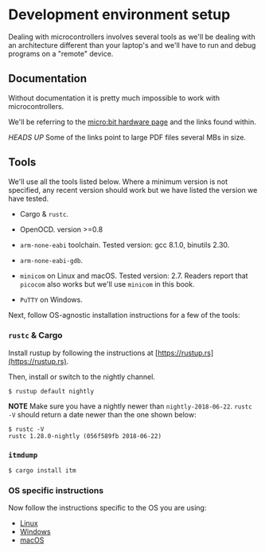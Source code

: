# Development environment setup

Dealing with microcontrollers involves several tools as we'll be dealing with an architecture
different than your laptop's and we'll have to run and debug programs on a "remote" device.

## Documentation

Without documentation it is pretty much impossible to work with microcontrollers.

We'll be referring to the [micro:bit hardware page][microbit] and the links found within.

[microbit]: http://tech.microbit.org/hardware

*HEADS UP* Some of the links point to large PDF files several MBs in size.

## Tools

We'll use all the tools listed below. Where a minimum version is not specified, any recent version
should work but we have listed the version we have tested.

- Cargo & `rustc`.

- OpenOCD. version >=0.8

- `arm-none-eabi` toolchain. Tested version: gcc 8.1.0, binutils 2.30.

- `arm-none-eabi-gdb`.

- `minicom` on Linux and macOS. Tested version: 2.7. 
  Readers report that `picocom` also works but we'll use `minicom` in this book.

- `PuTTY` on Windows.

Next, follow OS-agnostic installation instructions for a few of the tools:

### `rustc` & Cargo

Install rustup by following the instructions at [https://rustup.rs](https://rustup.rs).

Then, install or switch to the nightly channel.

``` console
$ rustup default nightly
```

**NOTE** Make sure you have a nightly newer than `nightly-2018-06-22`.
`rustc -V` should return a date newer than the one shown below:

``` console
$ rustc -V
rustc 1.28.0-nightly (056f589fb 2018-06-22)
```

### `itmdump`

``` console
$ cargo install itm
```

### OS specific instructions

Now follow the instructions specific to the OS you are using:

- [Linux](setup/LINUX.html)
- [Windows](setup/WINDOWS.html)
- [macOS](setup/MACOS.html)
